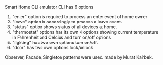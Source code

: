 Smart Home CLI emulator
CLI has 6 options

1. "enter" option is required to process an enter event of home owner
2. "leave" option is accordingly to process a leave event.
3. "status" option shows status of all devices at home.
4. "thermostat" options has its own 4 options showing current temperature in Fahrenheit and Celcius and turn on/off options
5. "lighting" has two own options turn on/off.
6. "door" has two own options lock/unlock 

Observer, Facade, Singleton patterns were used.
made by Murat Kairbek.
